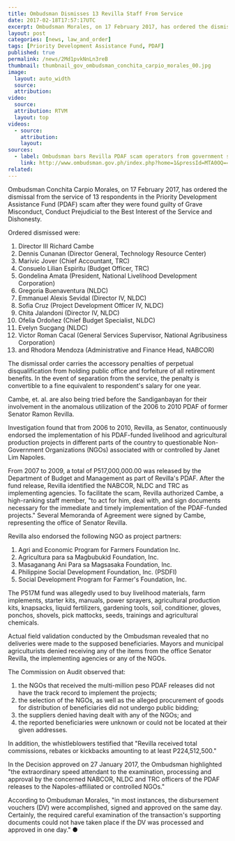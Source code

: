 ```yaml
---
title: Ombudsman Dismisses 13 Revilla Staff From Service
date: 2017-02-18T17:57:17UTC
excerpt: Ombudsman Morales, on 17 February 2017, has ordered the dismissal from the service of 13 respondents in the Priority Development Assistance Fund scam.
layout: post
categories: [news, law_and_order]
tags: [Priority Development Assistance Fund, PDAF]
published: true
permalink: /news/2Md1pvkNnLn3reB
thumbnail: thumbnail_gov_ombudsman_conchita_carpio_morales_00.jpg
image:
  layout: auto_width
  source: 
  attribution: 
video:
  source: 
  attribution: RTVM
  layout: top
videos:
  - source: 
    attribution: 
    layout: 
sources:
  - label: Ombudsman bars Revilla PDAF scam operators from government service (Ombudsman)
    link: http://www.ombudsman.gov.ph/index.php?home=1&pressId=MTA0OQ==
related:
---
```


Ombudsman Conchita Carpio Morales, on 17 February 2017, has ordered the dismissal from the service of 13 respondents in the Priority Development Assistance Fund (PDAF) scam after they were found guilty of Grave Misconduct, Conduct Prejudicial to the Best Interest of the Service and Dishonesty.

Ordered dismissed were:

1. Director III Richard Cambe
2. Dennis Cunanan (Director General, Technology Resource Center)
3. Marivic Jover (Chief Accountant, TRC)
4. Consuelo Lilian Espiritu (Budget Officer, TRC)
5. Gondelina Amata (President, National Livelihood Development Corporation)
6. Gregoria Buenaventura (NLDC)
7. Emmanuel Alexis Sevidal (Director IV, NLDC)
8. Sofia Cruz (Project Development Officer IV, NLDC)
9. Chita Jalandoni (Director IV, NLDC)
10. Ofelia Ordoñez (Chief Budget Specialist, NLDC)
11. Evelyn Sucgang (NLDC)
12. Victor Roman Cacal (General Services Supervisor, National Agribusiness Corporation)
13. and Rhodora Mendoza (Administrative and Finance Head, NABCOR)

The dismissal order carries the accessory penalties of perpetual disqualification from holding public office and forfeiture of all retirement benefits. In the event of separation from the service, the penalty is convertible to a fine equivalent to respondent's salary for one year.

Cambe, et. al. are also being tried before the Sandiganbayan for their involvement in the anomalous utilization of the 2006 to 2010 PDAF of former Senator Ramon Revilla.

Investigation found that from 2006 to 2010, Revilla, as Senator, continuously endorsed the implementation of his PDAF-funded livelihood and agricultural production projects in different parts of the country to questionable Non-Government Organizations (NGOs) associated with or controlled by Janet Lim Napoles.

From 2007 to 2009, a total of P517,000,000.00 was released by the Department of Budget and Management as part of Revilla's PDAF. After the fund release, Revilla identified the NABCOR, NLDC and TRC as implementing agencies. To facilitate the scam, Revilla authorized Cambe, a high-ranking staff member, "to act for him, deal with, and sign documents necessary for the immediate and timely implementation of the PDAF-funded projects." Several Memoranda of Agreement were signed by Cambe, representing the office of Senator Revilla.

Revilla also endorsed the following NGO as project partners:

1. Agri and Economic Program for Farmers Foundation Inc.
2. Agricultura para sa Magbubukid Foundation, Inc.
3. Masaganang Ani Para sa Magsasaka Foundation, Inc.
4. Philippine Social Development Foundation, Inc. (PSDFI)
5. Social Development Program for Farmer's Foundation, Inc.

The P517M fund was allegedly used to buy livelihood materials, farm implements, starter kits, manuals, power sprayers, agricultural production kits, knapsacks, liquid fertilizers, gardening tools, soil, conditioner, gloves, ponchos, shovels, pick mattocks, seeds, trainings and agricultural chemicals.

Actual field validation conducted by the Ombudsman revealed that no deliveries were made to the supposed beneficiaries. Mayors and municipal agriculturists denied receiving any of the items from the office Senator Revilla, the implementing agencies or any of the NGOs.

The Commission on Audit observed that:

1. the NGOs that received the multi-million peso PDAF releases did not have the track record to implement the projects;
2. the selection of the NGOs, as well as the alleged procurement of goods for distribution of beneficiaries did not undergo public bidding;
3. the suppliers denied having dealt with any of the NGOs; and
4. the reported beneficiaries were unknown or could not be located at their given addresses.

In addition, the whistleblowers testified that "Revilla received total commissions, rebates or kickbacks amounting to at least P224,512,500."

In the Decision approved on 27 January 2017, the Ombudsman highlighted "the extraordinary speed attendant to the examination, processing and approval by the concerned NABCOR, NLDC and TRC officers of the PDAF releases to the Napoles-affiliated or controlled NGOs."

According to Ombudsman Morales, "in most instances, the disbursement vouchers (DV) were accomplished, signed and approved on the same day. Certainly, the required careful examination of the transaction's supporting documents could not have taken place if the DV was processed and approved in one day."
&#x25cf;
